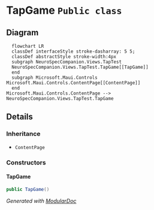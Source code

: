 # TapGame `Public class`

## Diagram
```mermaid
  flowchart LR
  classDef interfaceStyle stroke-dasharray: 5 5;
  classDef abstractStyle stroke-width:4px
  subgraph NeuroSpecCompanion.Views.TapTest
  NeuroSpecCompanion.Views.TapTest.TapGame[[TapGame]]
  end
  subgraph Microsoft.Maui.Controls
Microsoft.Maui.Controls.ContentPage[[ContentPage]]
  end
Microsoft.Maui.Controls.ContentPage --> NeuroSpecCompanion.Views.TapTest.TapGame
```

## Details
### Inheritance
 - `ContentPage`

### Constructors
#### TapGame
```csharp
public TapGame()
```

*Generated with* [*ModularDoc*](https://github.com/hailstorm75/ModularDoc)
